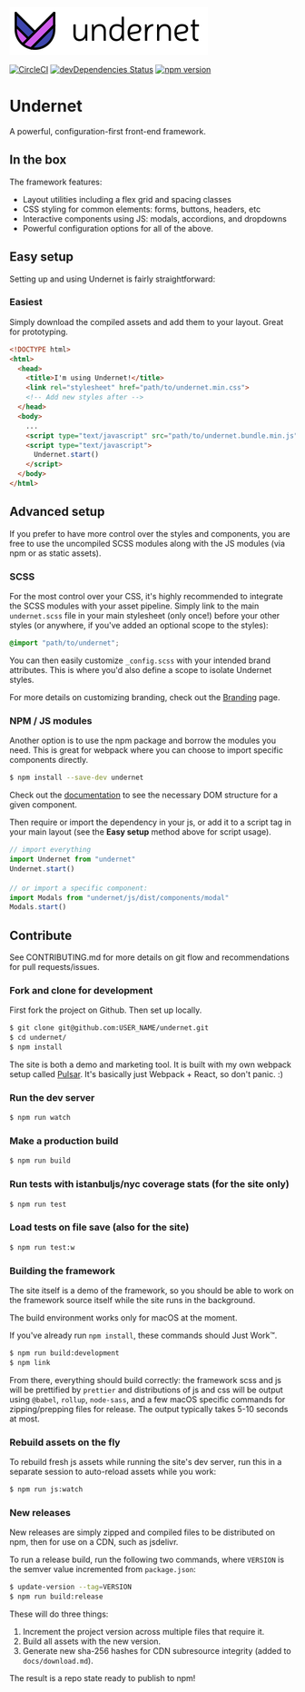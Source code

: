![Undernet](src/assets/images/github-logo.png?raw=true)

[![CircleCI](https://circleci.com/gh/geotrev/undernet/tree/master.svg?style=svg)](https://circleci.com/gh/geotrev/undernet/tree/master) [![devDependencies Status](https://david-dm.org/geotrev/undernet/dev-status.svg)](https://david-dm.org/geotrev/undernet?type=dev) [![npm version](https://badge.fury.io/js/undernet.svg)](https://badge.fury.io/js/undernet)

# Undernet

A powerful, configuration-first front-end framework.

## In the box

The framework features:

- Layout utilities including a flex grid and spacing classes
- CSS styling for common elements: forms, buttons, headers, etc
- Interactive components using JS: modals, accordions, and dropdowns
- Powerful configuration options for all of the above.

## Easy setup

Setting up and using Undernet is fairly straightforward:

### Easiest

Simply download the compiled assets and add them to your layout. Great for prototyping.

```html
<!DOCTYPE html>
<html>
  <head>
    <title>I'm using Undernet!</title>
    <link rel="stylesheet" href="path/to/undernet.min.css">
    <!-- Add new styles after -->
  </head>
  <body>
    ...
    <script type="text/javascript" src="path/to/undernet.bundle.min.js" async></script>
    <script type="text/javascript">
      Undernet.start()
    </script>
  </body>
</html>
```

## Advanced setup

If you prefer to have more control over the styles and components, you are free to use the uncompiled SCSS modules along with the JS modules (via npm or as static assets).

### SCSS

For the most control over your CSS, it's highly recommended to integrate the SCSS modules with your asset pipeline. Simply link to the main `undernet.scss` file in your main stylesheet (only once!) before your other styles (or anywhere, if you've added an optional scope to the styles):

```css
@import "path/to/undernet";
```

You can then easily customize `_config.scss` with your intended brand attributes. This is where you'd also define a scope to isolate Undernet styles.

For more details on customizing branding, check out the [Branding](https://undernet.io/docs/overview/branding) page.

### NPM / JS modules

Another option is to use the npm package and borrow the modules you need. This is great for webpack where you can choose to import specific components directly.

```sh
$ npm install --save-dev undernet
```

Check out the [documentation](https://undernet.io/docs/overview/javascript) to see the necessary DOM structure for a given component.

Then require or import the dependency in your js, or add it to a script tag in your main layout (see the **Easy setup** method above for script usage).

```js
// import everything
import Undernet from "undernet"
Undernet.start()

// or import a specific component:
import Modals from "undernet/js/dist/components/modal"
Modals.start()
```

## Contribute

See CONTRIBUTING.md for more details on git flow and recommendations for pull requests/issues.

### Fork and clone for development

First fork the project on Github. Then set up locally.

```sh
$ git clone git@github.com:USER_NAME/undernet.git
$ cd undernet/
$ npm install
```

The site is both a demo and marketing tool. It is built with my own webpack setup called [Pulsar](https://github.com/geotrev/pulsar). It's basically just Webpack + React, so don't panic. :)

### Run the dev server

```sh
$ npm run watch
```

### Make a production build

```sh
$ npm run build
```

### Run tests with istanbuljs/nyc coverage stats (for the site only)

```sh
$ npm run test
```

### Load tests on file save (also for the site)

```sh
$ npm run test:w
```

### Building the framework

The site itself is a demo of the framework, so you should be able to work on the framework source itself while the site runs in the background.

The build environment works only for macOS at the moment.

If you've already run `npm install`, these commands should Just Work™.

```sh
$ npm run build:development
$ npm link
```

From there, everything should build correctly: the framework scss and js will be prettified by `prettier` and distributions of js and css will be output using `@babel`, `rollup`, `node-sass`, and a few macOS specific commands for zipping/prepping files for release. The output typically takes 5-10 seconds at most.

### Rebuild assets on the fly

To rebuild fresh js assets while running the site's dev server, run this in a separate session to auto-reload assets while you work:

```sh
$ npm run js:watch
```

### New releases

New releases are simply zipped and compiled files to be distributed on npm, then for use on a CDN, such as jsdelivr.

To run a release build, run the following two commands, where `VERSION` is the semver value incremented from `package.json`:

```sh
$ update-version --tag=VERSION
$ npm run build:release
```

These will do three things:

1. Increment the project version across multiple files that require it.
2. Build all assets with the new version.
3. Generate new sha-256 hashes for CDN subresource integrity (added to `docs/download.md`).

The result is a repo state ready to publish to npm!
